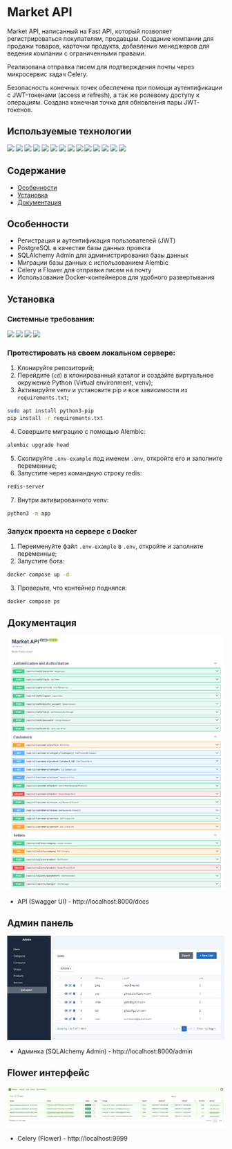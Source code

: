# Market API

Market API, написанный на Fast API, который позволяет регистрироваться покупателям, продавцам. 
Создание компании для продажи товаров, карточки продукта, добавление менеджеров для ведения компании с ограниченными правами.

Реализована отправка писем для подтверждения почты через микросервис задач Celery.

Безопасность конечных точек обеспечена при помощи аутентификации с JWT-токенами (access и refresh), а так же ролевому доступу к операциям.
Создана конечная точка для обновления пары JWT-токенов.

## Используемые технологии
<div> 
<img src="https://img.shields.io/badge/Python-blue">
<img src="https://img.shields.io/badge/FAST API-blue">
<img src="https://img.shields.io/badge/Celery-blue">
<img src="https://img.shields.io/badge/Flower-blue">
<img src="https://img.shields.io/badge/SQAlchemy-blue">
<img src="https://img.shields.io/badge/Pydentic-blue">
<img src="https://img.shields.io/badge/Redis-blue">
<img src="https://img.shields.io/badge/FastApi Cache-blue">
<img src="https://img.shields.io/badge/Alembic-blue">
<img src="https://img.shields.io/badge/JWT-blue">
<img src="https://img.shields.io/badge/PostgreSQL-blue">
<img src="https://img.shields.io/badge/Docker-blue">
<img src="https://img.shields.io/badge/Systemd-blue">
<img src="https://img.shields.io/badge/Uvicorn-blue">
</div>

## Содержание
* [Особенности](#особенности)
* [Установка](#установка)
* [Документация](#документация)

## Особенности
* Регистрация и аутентификация пользователей (JWT)
* PostgreSQL в качестве базы данных проекта
* SQLAlchemy Admin для администрирования базы данных
* Миграции базы данных с использованием Alembic
* Celery и Flower для отправки писем на почту
* Использование Docker-контейнеров для удобного развертывания

## Установка

### Системные требования:
<div>
<img src="https://img.shields.io/badge/Python-3.9+-blue">
<img src="https://img.shields.io/badge/Linux/Windows-blue">
<img src="https://img.shields.io/badge/Redis-blue">
<img src="https://img.shields.io/badge/Docker-blue">
</div>

### Протестировать на своем локальном сервере:
1. Клонируйте репозиторий;
2. Перейдите (`cd`) в клонированный каталог и создайте виртуальное окружение Python (Virtual environment, venv);
3. Активируйте venv и установите pip и все зависимости из `requirements.txt`;
```bash
sudo apt install python3-pip
pip install -r requirements.txt
```
4. Совершите миграцию с помощью Alembic:
```bash
alembic upgrade head
```
5. Скопируйте `.env-example` под именем `.env`, откройте его и заполните переменные;
6. Запустите через командную строку redis: 
```bash
redis-server
```
7. Внутри активированного venv:
```bash
python3 -m app
```

### Запуск проекта на сервере с Docker
1. Переименуйте файл `.env-example` в `.env`, откройте и заполните переменные;
2. Запустите бота: 
```bash
docker compose up -d
```
3. Проверьте, что контейнер поднялся: 
```bash
docker compose ps
```

## Документация
![SwaggerUI.png](img/SwaggerUI.png)
* API (Swagger UI) - http://localhost:8000/docs

## Админ панель
![admin_panel.png](img/admin_panel.png)
* Админка (SQLAlchemy Admin) - http://localhost:8000/admin

## Flower интерфейс
![celery_flower.png](img/celery_flower.png)
* Celery (Flower) - http://localhost:9999

